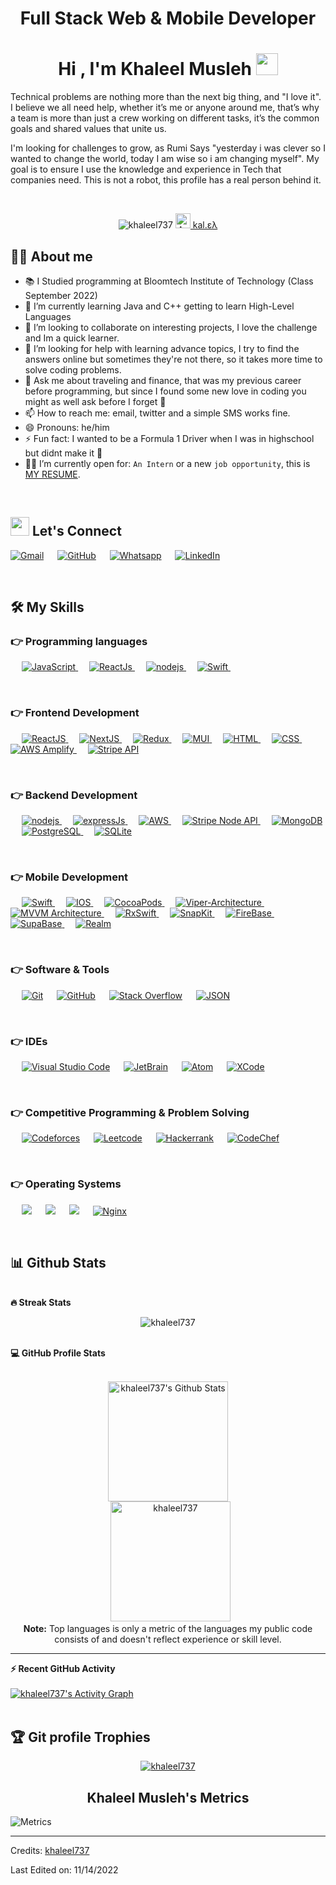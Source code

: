 <h1 align="center">Full Stack Web & Mobile Developer</h1>


<h1 align="center">Hi , I'm Khaleel Musleh <img src="https://media.giphy.com/media/hvRJCLFzcasrR4ia7z/giphy.gif" width="35"></h1>

<p align="left">
Technical problems are nothing more than the next big thing, and "I love it". I believe we all need help, whether it’s me or anyone around me, that’s why a team is more than just a crew working on different tasks, it’s the common goals and shared values that unite us. 


I'm looking for challenges to grow, as Rumi Says "yesterday i was clever so I wanted to change the world, today I am wise so i am changing myself". My goal is to ensure I use the knowledge and experience in Tech that companies need. This is not a robot, this profile has a real person behind it.
</p>




<br>

<p align="center"> 
	<img src="https://komarev.com/ghpvc/?username=khaleel737&label=Profile%20views&color=0e75b6&style=plastic" alt="khaleel737" /> 
	<a href = "https://commits.top/united_states.html" target="_blank">
<a href="https://github.com/khaleel737">
				<img src="https://avatars.githubusercontent.com/u/17970721?v=4" width="24" alt="Avatar of khaleel737"> kal.ελ
			</a><br/>
	</a>
</p>


## :sassy_man:  About me
- 📚 I Studied programming at Bloomtech Institute of Technology (Class September 2022)
- 🌱 I’m currently learning Java and C++ getting to learn High-Level Languages
- 👯 I’m looking to collaborate on interesting projects, I love the challenge and Im a quick learner.
- 🤔 I’m looking for help with learning advance topics, I try to find the answers online but sometimes they're not there, so it takes more time to solve coding problems.
- 💬 Ask me about traveling and finance, that was my previous career before programming, but since I found some new love in coding you might as well ask before I forget 🙈
- 📫 How to reach me: email, twitter and a simple SMS works fine.
- 😄 Pronouns: he/him
- ⚡ Fun fact: I wanted to be a Formula 1 Driver when I was in highschool but didnt make it 🐢
- 🙋‍♂️ I’m currently open for: `An Intern` or a new `job opportunity`, this is [MY RESUME](https://docs.google.com/document/d/1JXx5UlS99o9CicReWmaWbbzfIdZHJk7Byt5VKWI2ujw/edit?usp=sharing).

<br>


<!-- ## 👀 My Competitive Programming Profiles

<p align="left">

![Codewars](https://img.shields.io/badge/Codewars-B1361E?style=for-the-badge&logo=codewars&logoColor=grey)	
  &emsp;
![Replit](https://img.shields.io/badge/Replit-DD1200?style=for-the-badge&logo=Replit&logoColor=white)
  &emsp;
![HackerRank](https://img.shields.io/badge/-Hackerrank-2EC866?style=for-the-badge&logo=HackerRank&logoColor=white)
  &emsp;
![GeeksForGeeks](https://img.shields.io/badge/GeeksforGeeks-gray?style=for-the-badge&logo=geeksforgeeks&logoColor=35914c)
</p>
	
  <br> -->

	
## <img src="https://media.giphy.com/media/iY8CRBdQXODJSCERIr/giphy.gif" width="30px"> Let's Connect
<p align="left">
	<a href="mailto:khaleelmusleh@gmail.com"><img img src="https://img.shields.io/badge/Gmail-D14836?style=for-the-badge&logo=gmail&logoColor=white" alt="Gmail"/></a>
    &emsp;
	<a href="https://github.com/khaleel737"><img src="https://img.shields.io/badge/github-%23121011.svg?style=for-the-badge&logo=github&logoColor=white" alt="GitHub"/></a>
    &emsp;
	<a href="https://wa.me/+14156024049"><img src="https://img.shields.io/badge/WhatsApp-25D366?style=for-the-badge&logo=whatsapp&logoColor=white" alt="Whatsapp"/></a>
    &emsp;
	<a href="https://www.linkedin.com/in/khaleelmusleh/"><img src="https://img.shields.io/badge/linkedin-%230077B5.svg?style=for-the-badge&logo=linkedin&logoColor=white" alt="LinkedIn"/></a>
</p>


<br>


## 🛠️ My Skills

### 👉 Programming languages

<p align="left"> 
  &emsp;
  <a href="https://developer.mozilla.org/en-US/docs/Web/JavaScript" target="_blank"> 
     <img alt="JavaScript" src="https://img.shields.io/badge/javascript-%23323330.svg?style=for-the-badge&logo=javascript&logoColor=%23F7DF1E">
   </a>
  &emsp;
  <a href="https://www.reactjs.org" target="_blank"> 
    <img alt="ReactJs" src="https://img.shields.io/badge/react-%2320232a.svg?style=for-the-badge&logo=react&logoColor=%2361DAFB">
  </a>
  &emsp;
   <a href="https://www.nodejs.org" target="_blank">
    <img alt="nodejs" src="https://img.shields.io/badge/node.js-6DA55F?style=for-the-badge&logo=node.js&logoColor=white" />
  </a>
  &emsp;
   <a href="https://jestjs.io/" target="_blank">
    <img alt="Swift" src="https://img.shields.io/badge/swift-F54A2A?style=for-the-badge&logo=swift&logoColor=white" />
  </a>
  &emsp;
</p>

<br>



### 👉 Frontend Development
<p align="left"> 
  &emsp; 
  <a href="https://reactjs.org/" target="_blank">
    <img alt="ReactJS" src="https://img.shields.io/badge/react-%2320232a.svg?style=for-the-badge&logo=react&logoColor=%2361DAFB">
  </a> 
  &emsp;
   <a href="https://nextjs.org/" target="_blank">
    <img alt="NextJS" src="https://img.shields.io/badge/Next-black?style=for-the-badge&logo=next.js&logoColor=white">
  </a> 
  &emsp;
    <a href="https://redux.js.org/" target="_blank">
    <img alt="Redux" src="https://img.shields.io/badge/redux-%23593d88.svg?style=for-the-badge&logo=redux&logoColor=white" />
  </a>
  &emsp;
  <a href="https://mui.com/" target="_blank">
    <img alt="MUI" src="https://img.shields.io/badge/MUI-%230081CB.svg?style=for-the-badge&logo=mui&logoColor=white" />
  </a>
  &emsp;
  <a href="https://html.com/" target="_blank"> 
   <img alt="HTML" src="https://img.shields.io/badge/html5-%23E34F26.svg?style=for-the-badge&logo=html5&logoColor=white">
  </a>   
  &emsp;
  <a href="https://www.w3schools.com/css/" target="_blank">
    <img alt="CSS" src="https://img.shields.io/badge/css3-%231572B6.svg?style=for-the-badge&logo=css3&logoColor=white">
  </a> 
  &emsp;
    <a href="https://aws.amazon.com/amplify/" target="_blank">
    <img alt="AWS Amplify" src="https://img.shields.io/badge/AWS-Amplify-%23FF9900.svg?style=for-the-badge&logo=amazon-aws&logoColor=white">
  </a> 
  &emsp;
  <a href="https://www.stripe.com" target="_blank">
    <img alt="Stripe API" src="https://img.shields.io/badge/stripe-API-54039A?style=for-the-badge&logo=stripe&logoColor=white">
  </a> 
</p>

<br>


### 👉 Backend Development
<p align="left"> 
  &emsp; 
     <a href="https://www.nodejs.org" target="_blank">
    <img alt="nodejs" src="https://img.shields.io/badge/node.js-6DA55F?style=for-the-badge&logo=node.js&logoColor=white" />
  </a>
  &emsp;
   <a href="https://expressjs.com/" target="_blank">
    <img alt="expressJs" src="https://img.shields.io/badge/express.js-%23404d59.svg?style=for-the-badge&logo=express&logoColor=%2361DAFB" />
  </a>
  &emsp;
    <a href="https://www.w3schools.com/css/" target="_blank">
    <img alt="AWS" src="https://img.shields.io/badge/AWS-%23FF9900.svg?style=for-the-badge&logo=amazon-aws&logoColor=white">
  </a> 
  &emsp;
  <a href="https://www.w3schools.com/css/" target="_blank">
    <img alt="Stripe Node API" src="https://img.shields.io/badge/stripe-API-54039A?style=for-the-badge&logo=stripe&logoColor=white">
  </a> 
    &emsp;
  <a href="https://www.w3schools.com/css/" target="_blank">
    <img alt="MongoDB" src="https://img.shields.io/badge/MongoDB-%234ea94b.svg?style=for-the-badge&logo=mongodb&logoColor=white">
  </a> 
    &emsp;
  <a href="https://www.w3schools.com/css/" target="_blank">
    <img alt="PostgreSQL" src="https://img.shields.io/badge/postgres-%23316192.svg?style=for-the-badge&logo=postgresql&logoColor=white">
  </a> 
   &emsp;
  <a href="https://www.w3schools.com/css/" target="_blank">
    <img alt="SQLite" src="https://img.shields.io/badge/sqlite-%2307405e.svg?style=for-the-badge&logo=sqlite&logoColor=white">
  </a> 
</p>

<br>


### 👉 Mobile Development
<p align="left"> 
  &emsp; 
  <a href="#" target="_blank"> 
   <img alt="Swift" src="https://img.shields.io/badge/swift-F54A2A?style=for-the-badge&logo=swift&logoColor=white">
  </a>   
  &emsp;
  <a href="#" target="_blank">
    <img alt="IOS" src="https://img.shields.io/badge/iOS-000000?style=for-the-badge&logo=ios&logoColor=white">
  </a> 
  &emsp;
  <a href="#" target="_blank">
    <img alt="CocoaPods" src="https://img.shields.io/badge/cocoapod-orange?style=for-the-badge&logo=pod&logoColor=white">
  </a> 
  &emsp;
    <a href="#" target="_blank">
    <img alt="Viper-Architecture" src="https://img.shields.io/badge/viper-purple?style=for-the-badge&logo=pod&logoColor=white">
  </a> 
  &emsp;
    <a href="#" target="_blank">
    <img alt="MVVM Architecture" src="https://img.shields.io/badge/MVVM-red?style=for-the-badge&logo=pod&logoColor=white">
  </a> 
  &emsp;
      <a href="#" target="_blank">
    <img alt="RxSwift" src="https://img.shields.io/badge/rxswift-%23B7178C.svg?style=for-the-badge&logo=reactivex&logoColor=white">
  </a> 
  &emsp;
      <a href="#" target="_blank">
    <img alt="SnapKit" src="https://img.shields.io/badge/SnapKit-%23FFFC00.svg?style=for-the-badge&logo=snapkit&logoColor=white">
  </a> 
  &emsp;
    <a href="#" target="_blank">
    <img alt="FireBase" src="https://img.shields.io/badge/Firebase-039BE5?style=for-the-badge&logo=Firebase&logoColor=white">
  </a> 
  &emsp;
   <a href="#" target="_blank">
    <img alt="SupaBase" src="https://img.shields.io/badge/Supabase-3ECF8E?style=for-the-badge&logo=supabase&logoColor=white">
  </a> 
  &emsp;
   <a href="#" target="_blank">
    <img alt="Realm" src="https://img.shields.io/badge/Realm-39477F?style=for-the-badge&logo=realm&logoColor=white">
  </a> 
</p>

<br>


 ### 👉 Software & Tools
 
<p align="left">
  &emsp;
    <a href="#"><img alt="Git" src="https://img.shields.io/badge/git-%23F05033.svg?style=for-the-badge&logo=git&logoColor=white"></a>
  &emsp;
    <a href="#"><img alt="GitHub" src="https://img.shields.io/badge/github-%23121011.svg?style=for-the-badge&logo=github&logoColor=white"></a>
  &emsp;
    <a href="#"><img alt="Stack Overflow" src="https://img.shields.io/badge/-Stackoverflow-FE7A16?style=for-the-badge&logo=stack-overflow&logoColor=white"></a>
  &emsp;
    <a href="#"><img alt="JSON" img src="https://img.shields.io/badge/JWT-black?style=for-the-badge&logo=JSON%20web%20tokens"></a>
  &emsp;
</p>

<br>


 ### 👉 IDEs
 
<p align="left">
  &emsp;
    <a href="#"><img alt="Visual Studio Code" src="https://img.shields.io/badge/Visual%20Studio%20Code-0078d7.svg?style=for-the-badge&logo=visual-studio-code&logoColor=white"></a>
  &emsp;
    <a href="#"><img alt="JetBrain" src="https://img.shields.io/badge/IntelliJIDEA-000000.svg?style=for-the-badge&logo=intellij-idea&logoColor=white" /></a>
  &emsp;
    <a href="#"><img alt="Atom" src="https://img.shields.io/badge/Atom-%2366595C.svg?style=for-the-badge&logo=atom&logoColor=white" /></a>
     &emsp;
    <a href="#"><img alt="XCode" src="https://img.shields.io/badge/Xcode-007ACC?style=for-the-badge&logo=Xcode&logoColor=white" /></a>
</p>

<br>



 ### 👉 Competitive Programming & Problem Solving
 
<p align="left">
  &emsp;
    <a href="#"><img alt = "Codeforces" src="https://img.shields.io/badge/Codeforces-445f9d?style=for-the-badge&logo=Codeforces&logoColor=white" /></a>	
  &emsp;
    <a href="#"><img alt = "Leetcode" src="https://img.shields.io/badge/LeetCode-000000?style=for-the-badge&logo=LeetCode&logoColor=#d16c06" /></a>
  &emsp;
    <a href="#"><img alt = "Hackerrank" src="https://img.shields.io/badge/-Hackerrank-2EC866?style=for-the-badge&logo=HackerRank&logoColor=white" /></a>
  &emsp;
    <a href="#"><img alt = "CodeChef" src="https://img.shields.io/badge/CodeChef-%23964B00.svg?style=for-the-badge&logo=CodeChef&logoColor=white" /></a>
 </p>

<br>


 ### 👉 Operating Systems
 
<p align="left">
  &emsp;
    <a href="#"><img src="https://img.shields.io/badge/Linux-FCC624?style=for-the-badge&logo=linux&logoColor=black"></a>
  &emsp;
    <a href="#"><img src="https://img.shields.io/badge/Ubuntu-E95420?style=for-the-badge&logo=ubuntu&logoColor=white"></a>
  &emsp;
    <a href="#"><img src="https://img.shields.io/badge/Windows-0078D6?style=for-the-badge&logo=windows&logoColor=white"></a>	
  &emsp;
     <a href="#"><img alt="Nginx" src="https://img.shields.io/badge/nginx-%23009639.svg?style=for-the-badge&logo=nginx&logoColor=white"></a>   
</p>

<br/>

## 📊 Github Stats

<br>

  <summary><b>🔥 Streak Stats</b></summary>

<p align="center"><img src="https://github-readme-streak-stats.herokuapp.com/?user=khaleel737&theme=algolia" alt="khaleel737" /></p>

<br>

  <summary><b>💻 GitHub Profile Stats</b></summary>
  <br/>
  <p align="center">
    <a href="https://github.com/anuraghazra/github-readme-stats"><img alt="khaleel737's Github Stats" src="https://github-readme-stats.vercel.app/api?username=khaleel737&show_icons=true&count_private=true&theme=algolia" height="192px"/></a>
<br/>
  &nbsp;
	  <img src="https://github-readme-stats.vercel.app/api/top-langs?username=khaleel737&langs_count=10&show_icons=true&locale=en&layout=compact&theme=algolia" alt="khaleel737" height="192px"/>
  <br/>
  <b>Note:</b> Top languages is only a metric of the languages my public code consists of and doesn't reflect experience or skill level.
  </p>

----

  <summary><b>⚡ Recent GitHub Activity</b></summary>
  <br/>
   <a href="https://github.com/khaleel737"><img alt="khaleel737's Activity Graph" src="https://activity-graph.herokuapp.com/graph?username=khaleel737&custom_title=khaleel737's%20Contribution%20Graph&theme=react-dark" /></a>
  <br/>


<br/>

## :trophy: Git profile Trophies

<p align="center"> <a href="https://github.com/ryo-ma/github-profile-trophy"><img src="https://github-profile-trophy.vercel.app/?username=khaleel737&layout=compact&theme=algolia" alt="khaleel737" /></a> </p>

<h2 align="center">Khaleel Musleh's Metrics</h2>

![Metrics](https://metrics.lecoq.io/khaleel737?template=classic&isocalendar=1&languages=1&followup=1&code=1&activity=1&achievements=1&notable=1&repositories=1&introduction=1&pagespeed=1&tweets=1&projects=1&gists=1&sponsors=1&repositories=100&repositories.batch=100&repositories.forks=false&repositories.affiliations=owner&isocalendar.duration=half-year&languages.limit=8&languages.threshold=0%25&languages.colors=github&languages.sections=most-used&languages.indepth=false&languages.analysis.timeout=15&languages.categories=markup%2C%20programming&languages.recent.categories=markup%2C%20programming&languages.recent.load=300&languages.recent.days=14&followup.sections=repositories&followup.indepth=false&projects.limit=4&projects.descriptions=false&code.lines=12&code.load=100&code.days=3&code.visibility=public&activity.limit=5&activity.load=300&activity.days=14&activity.visibility=all&activity.timestamps=false&activity.filter=all&achievements.threshold=C&achievements.secrets=true&achievements.display=compact&achievements.limit=0&notable.from=organization&notable.repositories=false&notable.indepth=false&notable.types=commit&introduction.title=true&sponsors.sections=goal%2C%20about&pagespeed.url=.user.website&pagespeed.detailed=false&pagespeed.screenshot=false&tweets.attachments=false&tweets.limit=2&tweets.user=%40kal_musleh&config.timezone=America%2FLos_Angeles)


-----
Credits: [khaleel737](https://github.com/khaleel737)

Last Edited on: 11/14/2022
